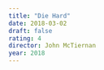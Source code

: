 ```yaml
---
title: "Die Hard"
date: 2018-03-02
draft: false
rating: 4
director: John McTiernan
year: 2018
---
```

